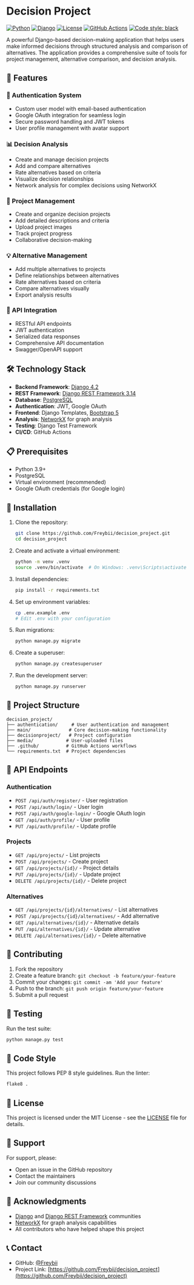 # Decision Project

[![Python](https://img.shields.io/badge/Python-3.9+-blue.svg)](https://www.python.org/downloads/)
[![Django](https://img.shields.io/badge/Django-4.2-green.svg)](https://www.djangoproject.com/)
[![License](https://img.shields.io/badge/License-MIT-yellow.svg)](LICENSE)
[![GitHub Actions](https://img.shields.io/github/actions/workflow/status/Freybii/decision_project/django.yml?branch=main)](https://github.com/Freybii/decision_project/actions)
[![Code style: black](https://img.shields.io/badge/code%20style-black-000000.svg)](https://github.com/psf/black)

A powerful Django-based decision-making application that helps users make informed decisions through structured analysis and comparison of alternatives. The application provides a comprehensive suite of tools for project management, alternative comparison, and decision analysis.

## 🌟 Features

### 🔐 Authentication System
- Custom user model with email-based authentication
- Google OAuth integration for seamless login
- Secure password handling and JWT tokens
- User profile management with avatar support

### 📊 Decision Analysis
- Create and manage decision projects
- Add and compare alternatives
- Rate alternatives based on criteria
- Visualize decision relationships
- Network analysis for complex decisions using NetworkX

### 🎯 Project Management
- Create and organize decision projects
- Add detailed descriptions and criteria
- Upload project images
- Track project progress
- Collaborative decision-making

### 💡 Alternative Management
- Add multiple alternatives to projects
- Define relationships between alternatives
- Rate alternatives based on criteria
- Compare alternatives visually
- Export analysis results

### 🔄 API Integration
- RESTful API endpoints
- JWT authentication
- Serialized data responses
- Comprehensive API documentation
- Swagger/OpenAPI support

## 🛠 Technology Stack

- **Backend Framework**: [Django 4.2](https://www.djangoproject.com/)
- **REST Framework**: [Django REST Framework 3.14](https://www.django-rest-framework.org/)
- **Database**: [PostgreSQL](https://www.postgresql.org/)
- **Authentication**: JWT, Google OAuth
- **Frontend**: Django Templates, [Bootstrap 5](https://getbootstrap.com/)
- **Analysis**: [NetworkX](https://networkx.org/) for graph analysis
- **Testing**: Django Test Framework
- **CI/CD**: GitHub Actions

## 📋 Prerequisites

- Python 3.9+
- PostgreSQL
- Virtual environment (recommended)
- Google OAuth credentials (for Google login)

## 🚀 Installation

1. Clone the repository:
   ```bash
   git clone https://github.com/Freybii/decision_project.git
   cd decision_project
   ```

2. Create and activate a virtual environment:
   ```bash
   python -m venv .venv
   source .venv/bin/activate  # On Windows: .venv\Scripts\activate
   ```

3. Install dependencies:
   ```bash
   pip install -r requirements.txt
   ```

4. Set up environment variables:
   ```bash
   cp .env.example .env
   # Edit .env with your configuration
   ```

5. Run migrations:
   ```bash
   python manage.py migrate
   ```

6. Create a superuser:
   ```bash
   python manage.py createsuperuser
   ```

7. Run the development server:
   ```bash
   python manage.py runserver
   ```

## 📁 Project Structure

```
decision_project/
├── authentication/     # User authentication and management
├── main/              # Core decision-making functionality
├── decisionproject/   # Project configuration
├── media/            # User-uploaded files
├── .github/          # GitHub Actions workflows
└── requirements.txt  # Project dependencies
```

## 🔌 API Endpoints

### Authentication
- `POST /api/auth/register/` - User registration
- `POST /api/auth/login/` - User login
- `POST /api/auth/google-login/` - Google OAuth login
- `GET /api/auth/profile/` - User profile
- `PUT /api/auth/profile/` - Update profile

### Projects
- `GET /api/projects/` - List projects
- `POST /api/projects/` - Create project
- `GET /api/projects/{id}/` - Project details
- `PUT /api/projects/{id}/` - Update project
- `DELETE /api/projects/{id}/` - Delete project

### Alternatives
- `GET /api/projects/{id}/alternatives/` - List alternatives
- `POST /api/projects/{id}/alternatives/` - Add alternative
- `GET /api/alternatives/{id}/` - Alternative details
- `PUT /api/alternatives/{id}/` - Update alternative
- `DELETE /api/alternatives/{id}/` - Delete alternative

## 🤝 Contributing

1. Fork the repository
2. Create a feature branch: `git checkout -b feature/your-feature`
3. Commit your changes: `git commit -am 'Add your feature'`
4. Push to the branch: `git push origin feature/your-feature`
5. Submit a pull request

## 🧪 Testing

Run the test suite:
```bash
python manage.py test
```

## 📝 Code Style

This project follows PEP 8 style guidelines. Run the linter:
```bash
flake8 .
```

## 📄 License

This project is licensed under the MIT License - see the [LICENSE](LICENSE) file for details.

## 💬 Support

For support, please:
- Open an issue in the GitHub repository
- Contact the maintainers
- Join our community discussions

## 🙏 Acknowledgments

- [Django](https://www.djangoproject.com/) and [Django REST Framework](https://www.django-rest-framework.org/) communities
- [NetworkX](https://networkx.org/) for graph analysis capabilities
- All contributors who have helped shape this project

## 📞 Contact

- GitHub: [@Freybii](https://github.com/Freybii)
- Project Link: [https://github.com/Freybii/decision_project](https://github.com/Freybii/decision_project) 